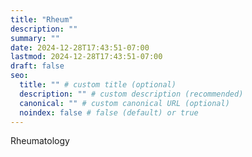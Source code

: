 ```yaml
---
title: "Rheum"
description: ""
summary: ""
date: 2024-12-28T17:43:51-07:00
lastmod: 2024-12-28T17:43:51-07:00
draft: false
seo:
  title: "" # custom title (optional)
  description: "" # custom description (recommended)
  canonical: "" # custom canonical URL (optional)
  noindex: false # false (default) or true
---
```

Rheumatology
